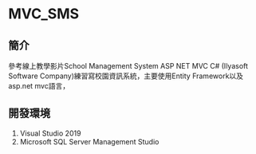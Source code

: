 # MVC_SMS
## 簡介
參考線上教學影片School Management System ASP NET MVC C# (Ilyasoft Software Company)練習寫校園資訊系統，主要使用Entity Framework以及asp.net mvc語言，
## 開發環境
1. Visual Studio 2019
2. Microsoft SQL Server Management Studio